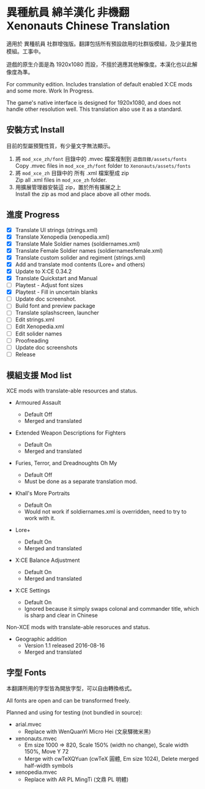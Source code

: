 # 異種航員 綿羊漢化 非機翻 <br> Xenonauts Chinese Translation #

適用於 異種航員 社群增強版。翻譯包括所有預設啟用的社群版模組，及少量其他模組。工事中。

遊戲的原生介面是為 1920x1080 而設，不擅於適應其他解像度。本漢化也以此解像度為準。

For community edition. Includes translation of default enabled X:CE mods and some more. Work In Progress.

The game's native interface is designed for 1920x1080, and does not handle other resolution well.
This translation also use it as a standard.

## 安裝方式 Install ##

目前的型屬預覽性質，有少量文字無法顯示。

1. 將 `mod_xce_zh/font` 目錄中的 .mvec 檔案複制到 `遊戲目錄/assets/fonts` <br> Copy .mvec files in `mod_xce_zh/font` folder to `Xenonauts/assets/fonts`
2. 將 `mod_xce_zh` 目錄中的 所有 .xml 檔案壓成 zip <br> Zip all .xml files in `mod_xce_zh` folder.
3. 用擴展管理器安裝這 zip，置於所有擴展之上 <br> Install the zip as mod and place above all other mods.

## 進度 Progress ##

* [x] Translate UI strings (strings.xml)
* [x] Translate Xenopedia (xenopedia.xml)
* [x] Translate Male Soldier names (soldiernames.xml)
* [x] Translate Female Soldier names (soldiernamesfemale.xml)
* [x] Translate custom solider and regiment (strings.xml)
* [x] Add and translate mod contents (Lore+ and others)
* [x] Update to X:CE 0.34.2
* [x] Translate Quickstart and Manual
* [ ] Playtest - Adjust font sizes
* [x] Playtest - Fill in uncertain blanks
* [ ] Update doc screenshot.
* [ ] Build font and preview package
* [ ] Translate splashscreen, launcher
* [ ] Edit strings.xml
* [ ] Edit Xenopedia.xml
* [ ] Edit solider names
* [ ] Proofreading
* [ ] Update doc screenshots
* [ ] Release

## 模組支援 Mod list ##

XCE mods with translate-able resources and status.

* Armoured Assault
  * Default Off
  * Merged and translated

* Extended Weapon Descriptions for Fighters
  * Default On
  * Merged and translated

* Furies, Terror, and Dreadnoughts Oh My
  * Default Off
  * Must be done as a separate translation mod.

* Khall's More Portraits
  * Default On
  * Would not work if soldiernames.xml is overridden, need to try to work with it.

* Lore+
  * Default On
  * Merged and translated

* X:CE Balance Adjustment
  * Default On
  * Merged and translated

* X:CE Settings
  * Default On
  * Ignored because it simply swaps colonal and commander title, which is sharp and clear in Chinese

Non-XCE mods with translate-able resoruces and status.

* Geographic addition
  * Version 1.1 released 2016-08-16
  * Merged and translated

## 字型 Fonts ##

本翻譯所用的字型皆為開放字型，可以自由轉換格式。

All fonts are open and can be transformed freely.

Planned and using for testing (not bundled in source):

* arial.mvec
  * Replace with WenQuanYi Micro Hei (文泉驛微米黑)
* xenonauts.mvec
  * Em size 1000 => 820, Scale 150% (width no change), Scale width 150%, Move Y 72
  * Merge with cwTeXQYuan (cwTeX 圓體, Em size 1024), Delete merged half-width symbols
* xenopedia.mvec
  * Replace with AR PL MingTi (文鼎 PL 明體)